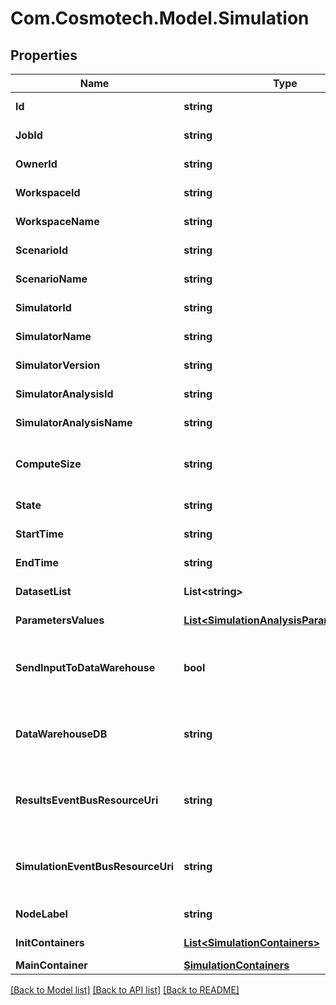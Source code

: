 # Com.Cosmotech.Model.Simulation

## Properties

Name | Type | Description | Notes
------------ | ------------- | ------------- | -------------
**Id** | **string** | the Simulation | [optional] [readonly] 
**JobId** | **string** | the Platform compute cluster Job Id | [optional] [readonly] 
**OwnerId** | **string** | the user id which own this simulation | [optional] [readonly] 
**WorkspaceId** | **string** | the Workspace Id | [optional] [readonly] 
**WorkspaceName** | **string** | the Workspace name | [optional] [readonly] 
**ScenarioId** | **string** | the Scenario Id | [optional] [readonly] 
**ScenarioName** | **string** | the Scenario name | [optional] [readonly] 
**SimulatorId** | **string** | the Simulator Id | [optional] [readonly] 
**SimulatorName** | **string** | the Simulator name | [optional] [readonly] 
**SimulatorVersion** | **string** | the Simulator version | [optional] [readonly] 
**SimulatorAnalysisId** | **string** | the Simulator Analysis id | [optional] [readonly] 
**SimulatorAnalysisName** | **string** | the Simulator Analysis name | [optional] [readonly] 
**ComputeSize** | **string** | the compute size needed for this Analysis. Standard sizes are basic and highcpu. Default is basic | [optional] [readonly] 
**State** | **string** | the Simulation state | [optional] [readonly] 
**StartTime** | **string** | the Simulation start Date Time | [optional] [readonly] 
**EndTime** | **string** | the Simulation end Date Time | [optional] [readonly] 
**DatasetList** | **List&lt;string&gt;** | the list of Dataset Id associated to this Analysis | [optional] [readonly] 
**ParametersValues** | [**List&lt;SimulationAnalysisParameterValue&gt;**](SimulationAnalysisParameterValue.md) | the list of Simulator Analysis parameters values | [optional] [readonly] 
**SendInputToDataWarehouse** | **bool** | whether or not the Dataset values and the input parameters values are send to the DataWarehouse prior to Simulation Run | [optional] [readonly] 
**DataWarehouseDB** | **string** | the DataWarehouse database name to send data if sendInputToDataWarehouse is set | [optional] 
**ResultsEventBusResourceUri** | **string** | the event bus which receive Workspace Simulation results messages. Message won&#39;t be send if this is not set | [optional] 
**SimulationEventBusResourceUri** | **string** | the event bus which receive Workspace Simulation events messages. Message won&#39;t be send if this is not set | [optional] 
**NodeLabel** | **string** | the node label request | [optional] [readonly] 
**InitContainers** | [**List&lt;SimulationContainers&gt;**](SimulationContainers.md) | the list of init containers | [optional] [readonly] 
**MainContainer** | [**SimulationContainers**](SimulationContainers.md) |  | [optional] 

[[Back to Model list]](../README.md#documentation-for-models) [[Back to API list]](../README.md#documentation-for-api-endpoints) [[Back to README]](../README.md)

